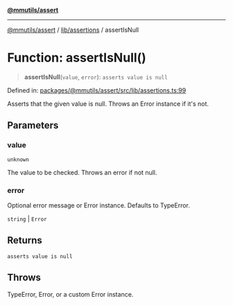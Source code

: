 [**@mmutils/assert**](../../../README.md)

***

[@mmutils/assert](../../../modules.md) / [lib/assertions](../README.md) / assertIsNull

# Function: assertIsNull()

> **assertIsNull**(`value`, `error`): `asserts value is null`

Defined in: [packages/@mmutils/assert/src/lib/assertions.ts:99](https://github.com/mastermind-0xff/-mm-monorepo/blob/ca3710bd8bb8c2ee105ac4cbba3822a7d96ba98d/packages/@mmutils/assert/src/lib/assertions.ts#L99)

Asserts that the given value is null. Throws an Error instance if it's not.

## Parameters

### value

`unknown`

The value to be checked. Throws an error if not null.

### error

Optional error message or Error instance. Defaults to TypeError.

`string` | `Error`

## Returns

`asserts value is null`

## Throws

TypeError, Error, or a custom Error instance.
